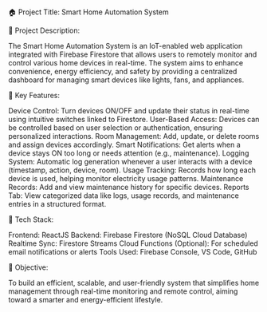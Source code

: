🏠 Project Title: Smart Home Automation System

📄 Project Description:

The Smart Home Automation System is an IoT-enabled web application integrated with Firebase Firestore that allows users to remotely monitor and control various home devices in real-time. The system aims to enhance convenience, energy efficiency, and safety by providing a centralized dashboard for managing smart devices like lights, fans, and appliances.

🚀 Key Features:

Device Control: Turn devices ON/OFF and update their status in real-time using intuitive switches linked to Firestore.
User-Based Access: Devices can be controlled based on user selection or authentication, ensuring personalized interactions.
Room Management: Add, update, or delete rooms and assign devices accordingly.
Smart Notifications: Get alerts when a device stays ON too long or needs attention (e.g., maintenance).
Logging System: Automatic log generation whenever a user interacts with a device (timestamp, action, device, room).
Usage Tracking: Records how long each device is used, helping monitor electricity usage patterns.
Maintenance Records: Add and view maintenance history for specific devices.
Reports Tab: View categorized data like logs, usage records, and maintenance entries in a structured format.

🧱 Tech Stack:

Frontend: ReactJS 
Backend: Firebase Firestore (NoSQL Cloud Database)
Realtime Sync: Firestore Streams
Cloud Functions (Optional): For scheduled email notifications or alerts
Tools Used: Firebase Console, VS Code, GitHub

🎯 Objective:

To build an efficient, scalable, and user-friendly system that simplifies home management through real-time monitoring and remote control, aiming toward a smarter and energy-efficient lifestyle.
